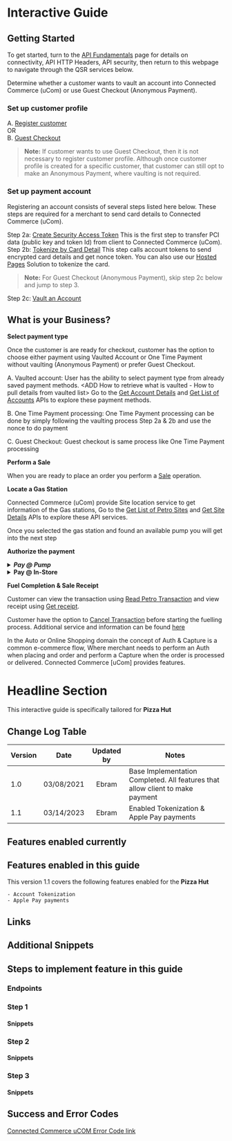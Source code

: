 # Interactive Guide

## Getting Started

To get started, turn to the [API Fundamentals](../docs/?path=/docs/documentation/Connectivity.md) page for details on connectivity, API HTTP Headers, API security, then return to this webpage to navigate through the QSR services below.

Determine whether a customer wants to vault an account into Connected Commerce (uCom) or use Guest Checkout (Anonymous Payment).  

### Set up customer profile

 A. [Register customer](../api/?type=post&path=/v1/customers)  
 OR  
 B. [Guest Checkout](../docs/?path=recipes/guest_checkout.md)

>**Note:**
>If customer wants to use Guest Checkout, then it is not necessary to register customer profile. Although once customer profile is created for a specific customer, that customer can still opt to make an Anonymous Payment, where vaulting is not required.

### Set up payment account
Registering an account consists of several steps listed here below. These steps are required for a merchant to send card details to Connected Commerce (uCom).

Step 2a: [Create Security Access Token](../api/?type=post&path=/v1/tokens) This is the first step to transfer PCI data (public key and token Id) from client to Connected Commerce (uCom).  
Step 2b: [Tokenize by Card Detail](../api/?type=post&path=/v1/account-tokens) This step calls account tokens to send encrypted card details and get nonce token. You can also use our [Hosted Pages](../docs/?path=recipes/HostedPages.md) Solution to tokenize the card.

>**Note:** For Guest Checkout (Anonymous Payment), skip step 2c below and jump to step 3.

Step 2c: [Vault an Account](../api/?type=post&path=/v1/customers/{fdCustomerId}/accounts)  

## What is your Business?

<!--
type: tab
titles: Restaurant, Gas Station, Automobiles
-->
<b> Select payment type </b>

Once the customer is are ready for checkout, customer has the option to choose either payment using Vaulted Account or One Time Payment without vaulting (Anonymous Payment) or prefer Guest Checkout.

A. Vaulted account: User has the ability to select payment type from already saved payment methods.
<ADD LINK TO VAULTED CARDS USE CASE once that page is created>
<ADD How to retrieve what is vaulted - How to pull details from vaulted list>
Go to the [Get Account Details](../api/?type=get&path=/v1/customers/{fdCustomerId}/accounts/{fdAccountId}) and [Get List of Accounts](../api/?type=get&path=/v1/customers/{fdCustomerId}/accounts) APIs to explore these payment methods.

B. One Time Payment processing: One Time Payment processing can be done by simply following the vaulting process Step 2a & 2b and use the nonce to do payment

C. Guest Checkout: Guest checkout is same process like One Time Payment processing

<b> Perform a Sale </b>

When you are ready to place an order you perform a [Sale](../api/?type=post&path=/v1/payments/sales) operation. 

<!--
type: tab
-->
<b> Locate a Gas Station </b>

Connected Commerce (uCom) provide Site location service to get information of the Gas stations, Go to the [Get List of Petro Sites](..//api/?type=get&path=/v1/petro-sites) and [Get Site Details](../api/?type=get&path=/v1/petro-sites/{siteLocationId}) APIs to explore these API services.

Once you selected the gas station and found an available pump you will get into the next step

<b> Authorize the payment </b>

<details>
<summary><b><i>Pay @ Pump</i></b></summary>

This step include selecting the gas status, pump number and funding source and authorize. The petro cycle start with [Create Petro Transaction](../api/?type=post&path=/v1/petro-transactions) API, once approved the customer will see the message [Begin Fueling] on the pump screen. After fueling is complete and the nozzle is placed back, The authorization completion process takes place in the Connected Commerce (uCom).

</details>

<details>
<summary><b>Pay @ In-Store</b></summary>

Customer walks inside the store to the cashier and shows QR code generated on the phone using [Create QR](../api/?type=post&path=/v1/stac)

Cashier scans the QR code and triggers the [Create Petro Transaction](../api/?type=post&path=/v1/petro-transactions) API from the Point Of Sale, once approved the customer will see the message [Begin Fueling] on the pump screen. After fueling is complete and the nozzle is placed back, The authorization completion process takes place in the Connected Commerce (uCom).

</details>

<b> Fuel Completion & Sale Receipt </b>

Customer can view the transaction using [Read Petro Transaction](../api/?type=get&path=/v1/petro-transactions/{fdTransactionId}) and view receipt using [Get receipt](../api/?type=get&path=/v1/txhistory/receipts/{fdTransactionId}).

Customer have the option to [Cancel Transaction](../api/?type=patch&path=/v1/petro-transactions/{fdTransactionId}) before starting the fuelling process. Additional service and information can be found [here](../docs/?path=/docs/documentation/APIServices.md)

<!--
type: tab
-->
In the Auto or Online Shopping domain the concept of Auth & Capture is a common e-commerce flow, Where merchant needs to perform an Auth when placing and order and perform a Capture when the order is processed or delivered. Connected Commerce [uCom] provides features.
<!-- type: tab-end -->




# Headline Section

This interactive guide is specifically tailored for <b>Pizza Hut</b>

## Change Log Table

|Version|Date|Updated by| Notes| 
|:------|:-----:|:-----:|------|
|1.0| 03/08/2021| Ebram| Base Implementation Completed. All features that allow client to make payment |
|1.1| 03/14/2023| Ebram| Enabled Tokenization & Apple Pay payments |

## Features enabled currently 
<!--Inventory view of everything the client has. This can or cannot be in a table  -->

## Features enabled in this guide

This version 1.1 covers the following features enabled for the <b>Pizza Hut</b>

    - Account Tokenization
    - Apple Pay payments

## Links
<!-- This is where you put links for the client. We will want to make sure they all work. -->

## Additional Snippets 
<!-- What are the actions the client is trying to do?  What are the steps to take to implement. If the client is adding to an additional implementation where do they need to add?    -->

## Steps to implement feature in this guide 
<!-- Any feature implementation requires steps for the client. What are those steps?  -->
<!-- This is where we want to inventory this, validate and keep as a master -->

### Endpoints 
<!-- Endpoints required to implement -->

### Step 1  
#### Snippets 
<!-- What are the actions the client is trying to do?  What are the steps to take to implement. If the client is adding to an additional implementation where do they need to add?    -->
### Step 2  
#### Snippets 
<!-- What are the actions the client is trying to do?  What are the steps to take to implement. If the client is adding to an additional implementation where do they need to add?    -->
### Step 3
#### Snippets
 <!-- What are the actions the client is trying to do?  What are the steps to take to implement. If the client is adding to an additional implementation where do they need to add?    -->

## Success and Error Codes
<a href = "https://developer.fiserv.com/product/ConnectedCommerce/docs/?path=docs/documentation/API_Response_Codes.md&branch=main"> Connected Commerce uCOM Error Code link </a>

 <!-- Develop master list for successes as well depending on payment type. We should already have this and would be easy to partner   -->